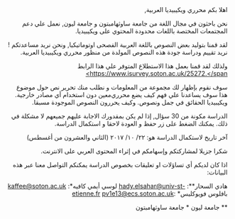 <div align="right">
<span dir="rtl">اهلا بكم محرري ويكيبيديا العربية, </span>

<span dir="rtl">نحن باحثون في مجال اللغة من جامعة ساوثهامبتون و جامعة ليون, نعمل علي دعم المجتمعات المختصة باللغات محدودة المحتوي على ويكيبيديا. </span>

<span dir="rtl">نحن نريد مساعدتكم ! </span>
<span dir="rtl">لقد قمنا بتوليد بعض النصوص باللغة العربية الفصحى اوتوماتيكيا, و نريد تقييم ودراسة جودة هذه النصوص المولدة من منظور محرري ويكيبيديا العربية.</span>

<span dir="rtl">ولذلك لقد قمنا بعمل هذا الاستطلاع المتوفر علي هذا الرابط https://www.isurvey.soton.ac.uk/25272.</span>

<span dir="rtl">سوف نقوم بإظهار لك مجموعة من المعلومات و نطلب منك تحرير نص حول موضوع معين دون استخدام أي مصادر خارجية. </span>
<span dir="rtl">هذا سوف يساعدنا علي فهم كيف يضع محرري ويكيبيديا الحقائق في جمل ونصوص. وكيف يحررون النصوص الموجودة مسبقا. </span>

<span dir="rtl">الدراسة مكونة من 30 سؤال, إذا لم يكن بمقدورك الاجابة عليهم جميعهم لا مشكلة في ذلك. يمكنك الضغط على زر حفظ و العودة لاحقا و استكمال الدراسة.</span>

<span dir="rtl">آخر تاريخ لاستكمال الدراسة هو: ٢٢/ ١٠/ ٢٠١٧  (الثاني والعشرون من أغسطس)</span>

<span dir="rtl">شكرا جزيلا لمشاركتكم وإسهامكم في إثراء المحتوى العربي على الانترنت.</span>

<span dir="rtl">اذا كان لديكم أي تساؤلات او تعليقات بخصوص الدراسة يمكنكم التواصل معنا عبر هذه البيانات:</span>

<span dir="rtl">لوسي أيمي كافيه*: kaffee@soton.ac.uk</span>
<span dir="rtl">هادي السحار**: hady.elsahar@univ-st-etienne.fr</span>
<span dir="rtl">بافلوس فويوكليس* :pv1e13@ecs.soton.ac.uk</span>

<span dir="rtl">*  جامعة ساوثهامبتون</span>
<span dir="rtl">** جامعة ليون</span>
</div>
